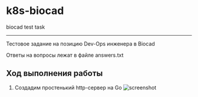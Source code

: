 # k8s-biocad
biocad test task

---

Тестовое задание на позицию Dev-Ops инженера в Biocad

Ответы на вопросы лежат в файле answers.txt

## Ход выполнения работы
1) Создадим простенький http-сервер на Go
![screenshot](https://github.com/cutlery47/k8s-biocad/master/tree/media/prog.png)


